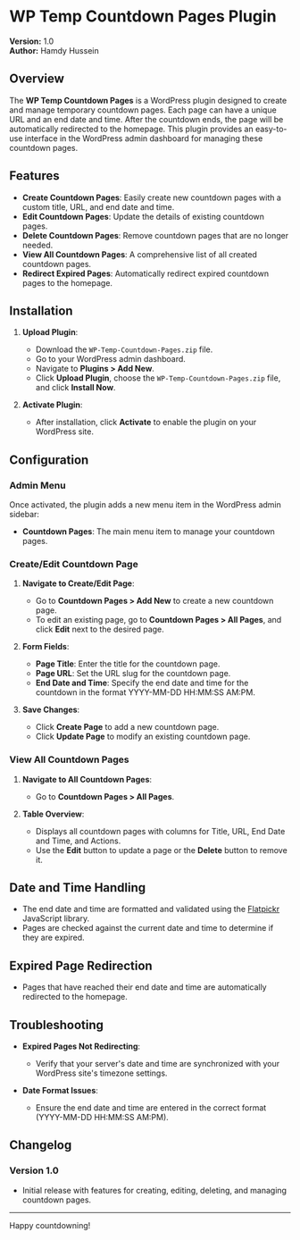 # WP Temp Countdown Pages Plugin

**Version:** 1.0  
**Author:** Hamdy Hussein

## Overview

The **WP Temp Countdown Pages** is a WordPress plugin designed to create and manage temporary countdown pages. Each page can have a unique URL and an end date and time. After the countdown ends, the page will be automatically redirected to the homepage. This plugin provides an easy-to-use interface in the WordPress admin dashboard for managing these countdown pages.

## Features

- **Create Countdown Pages**: Easily create new countdown pages with a custom title, URL, and end date and time.
- **Edit Countdown Pages**: Update the details of existing countdown pages.
- **Delete Countdown Pages**: Remove countdown pages that are no longer needed.
- **View All Countdown Pages**: A comprehensive list of all created countdown pages.
- **Redirect Expired Pages**: Automatically redirect expired countdown pages to the homepage.

## Installation

1. **Upload Plugin**:
   - Download the `WP-Temp-Countdown-Pages.zip` file.
   - Go to your WordPress admin dashboard.
   - Navigate to **Plugins > Add New**.
   - Click **Upload Plugin**, choose the `WP-Temp-Countdown-Pages.zip` file, and click **Install Now**.

2. **Activate Plugin**:
   - After installation, click **Activate** to enable the plugin on your WordPress site.

## Configuration

### Admin Menu

Once activated, the plugin adds a new menu item in the WordPress admin sidebar:

- **Countdown Pages**: The main menu item to manage your countdown pages.

### Create/Edit Countdown Page

1. **Navigate to Create/Edit Page**:
   - Go to **Countdown Pages > Add New** to create a new countdown page.
   - To edit an existing page, go to **Countdown Pages > All Pages**, and click **Edit** next to the desired page.

2. **Form Fields**:
   - **Page Title**: Enter the title for the countdown page.
   - **Page URL**: Set the URL slug for the countdown page.
   - **End Date and Time**: Specify the end date and time for the countdown in the format YYYY-MM-DD HH:MM:SS AM:PM.

3. **Save Changes**:
   - Click **Create Page** to add a new countdown page.
   - Click **Update Page** to modify an existing countdown page.

### View All Countdown Pages

1. **Navigate to All Countdown Pages**:
   - Go to **Countdown Pages > All Pages**.

2. **Table Overview**:
   - Displays all countdown pages with columns for Title, URL, End Date and Time, and Actions.
   - Use the **Edit** button to update a page or the **Delete** button to remove it.

## Date and Time Handling

- The end date and time are formatted and validated using the [Flatpickr](https://flatpickr.js.org/) JavaScript library.
- Pages are checked against the current date and time to determine if they are expired.

## Expired Page Redirection

- Pages that have reached their end date and time are automatically redirected to the homepage.

## Troubleshooting

- **Expired Pages Not Redirecting**:
  - Verify that your server's date and time are synchronized with your WordPress site's timezone settings.

- **Date Format Issues**:
  - Ensure the end date and time are entered in the correct format (YYYY-MM-DD HH:MM:SS AM:PM).

## Changelog

### Version 1.0

- Initial release with features for creating, editing, deleting, and managing countdown pages.

---

Happy countdowning!